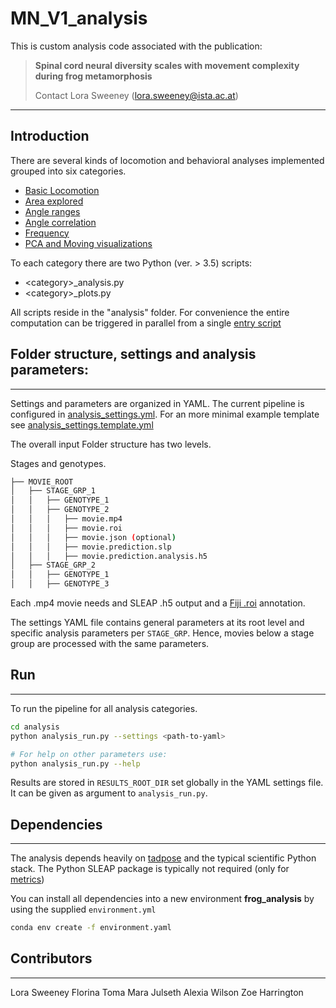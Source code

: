 # MN_V1_analysis
This is custom analysis code associated with the publication:
> **Spinal cord neural diversity scales with movement complexity during frog metamorphosis**
>
> Contact Lora Sweeney (lora.sweeney@ista.ac.at)


---

## Introduction
There are several kinds of locomotion and behavioral analyses implemented grouped into six categories.

* [Basic Locomotion](./locomotion.md)
* [Area explored](./area_explored.md)
* [Angle ranges](./angle_range.md)
* [Angle correlation](./angle_correlation.md)
* [Frequency](./frequency.md)
* [PCA and Moving visualizations](./pca_moving.md)

To each category there are two Python (ver. > 3.5) scripts:
* \<category\>_analysis.py
* \<category\>_plots.py

All scripts reside in the "analysis" folder. For convenience the entire computation can be triggered in parallel from a single [entry script](#run)

## Folder structure, settings and analysis parameters:
---

Settings and parameters are organized in YAML. The current pipeline is configured in [analysis_settings.yml](analysis_settings.yml). For an more minimal example template see [analysis_settings.template.yml](analysis_settings.template.yml)

The overall input Folder structure has two levels.

Stages and genotypes. 

```bash
├── MOVIE_ROOT
│   ├── STAGE_GRP_1
│   │   ├── GENOTYPE_1
│   │   ├── GENOTYPE_2
│   │   │   ├── movie.mp4
│   │   │   ├── movie.roi
│   │   │   ├── movie.json (optional)
│   │   │   ├── movie.prediction.slp
│   │   │   ├── movie.prediction.analysis.h5
│   ├── STAGE_GRP_2
│   │   ├── GENOTYPE_1
│   │   ├── GENOTYPE_3
```
Each .mp4 movie needs and SLEAP .h5 output and a [Fiji .roi](./scripts/README.md#manual-annotation-of-the-dish-roi-using-imagejfiji) annotation.

The settings YAML file contains general parameters at its root level and specific analysis parameters per `STAGE_GRP`. Hence, movies below a stage group are processed with the same parameters.


## Run 
---

To run the pipeline for all analysis categories.

```bash
cd analysis
python analysis_run.py --settings <path-to-yaml>

# For help on other parameters use: 
python analysis_run.py --help
```

Results are stored in `RESULTS_ROOT_DIR` set globally in the YAML settings file. It can be given as argument to `analysis_run.py`.

## Dependencies
---

The analysis depends heavily on [tadpose](https://github.com/sommerc/tadpose) and the typical scientific Python stack. The Python SLEAP package is typically not required (only for [metrics](scripts/README.md))

You can install all dependencies into a new environment **frog_analysis** by using the supplied `environment.yml`

```bash
conda env create -f environment.yaml
```

## Contributors
---
Lora Sweeney
Florina Toma
Mara Julseth
Alexia Wilson
Zoe Harrington




